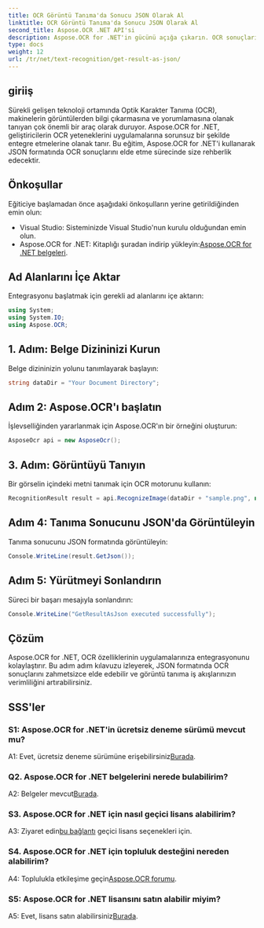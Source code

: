 ```yaml
---
title: OCR Görüntü Tanıma'da Sonucu JSON Olarak Al
linktitle: OCR Görüntü Tanıma'da Sonucu JSON Olarak Al
second_title: Aspose.OCR .NET API'si
description: Aspose.OCR for .NET'in gücünü açığa çıkarın. OCR sonuçlarını JSON formatında zahmetsizce almayı öğrenin. Bu adım adım kılavuzla görüntü tanıma yeteneğinizi geliştirin.
type: docs
weight: 12
url: /tr/net/text-recognition/get-result-as-json/
---
```

## giriiş

Sürekli gelişen teknoloji ortamında Optik Karakter Tanıma (OCR), makinelerin görüntülerden bilgi çıkarmasına ve yorumlamasına olanak tanıyan çok önemli bir araç olarak duruyor. Aspose.OCR for .NET, geliştiricilerin OCR yeteneklerini uygulamalarına sorunsuz bir şekilde entegre etmelerine olanak tanır. Bu eğitim, Aspose.OCR for .NET'i kullanarak JSON formatında OCR sonuçlarını elde etme sürecinde size rehberlik edecektir.

## Önkoşullar

Eğiticiye başlamadan önce aşağıdaki önkoşulların yerine getirildiğinden emin olun:

- Visual Studio: Sisteminizde Visual Studio'nun kurulu olduğundan emin olun.
-  Aspose.OCR for .NET: Kitaplığı şuradan indirip yükleyin:[Aspose.OCR for .NET belgeleri](https://reference.aspose.com/ocr/net/).

## Ad Alanlarını İçe Aktar

Entegrasyonu başlatmak için gerekli ad alanlarını içe aktarın:

```csharp
using System;
using System.IO;
using Aspose.OCR;
```

## 1. Adım: Belge Dizininizi Kurun

Belge dizininizin yolunu tanımlayarak başlayın:

```csharp
string dataDir = "Your Document Directory";
```

## Adım 2: Aspose.OCR'ı başlatın

İşlevselliğinden yararlanmak için Aspose.OCR'ın bir örneğini oluşturun:

```csharp
AsposeOcr api = new AsposeOcr();
```

## 3. Adım: Görüntüyü Tanıyın

Bir görselin içindeki metni tanımak için OCR motorunu kullanın:

```csharp
RecognitionResult result = api.RecognizeImage(dataDir + "sample.png", new RecognitionSettings { });
```

## Adım 4: Tanıma Sonucunu JSON'da Görüntüleyin

Tanıma sonucunu JSON formatında görüntüleyin:

```csharp
Console.WriteLine(result.GetJson());
```

## Adım 5: Yürütmeyi Sonlandırın

Süreci bir başarı mesajıyla sonlandırın:

```csharp
Console.WriteLine("GetResultAsJson executed successfully");
```

## Çözüm

Aspose.OCR for .NET, OCR özelliklerinin uygulamalarınıza entegrasyonunu kolaylaştırır. Bu adım adım kılavuzu izleyerek, JSON formatında OCR sonuçlarını zahmetsizce elde edebilir ve görüntü tanıma iş akışlarınızın verimliliğini artırabilirsiniz.

## SSS'ler

### S1: Aspose.OCR for .NET'in ücretsiz deneme sürümü mevcut mu?

 A1: Evet, ücretsiz deneme sürümüne erişebilirsiniz[Burada](https://releases.aspose.com/).

### Q2. Aspose.OCR for .NET belgelerini nerede bulabilirim?

 A2: Belgeler mevcut[Burada](https://reference.aspose.com/ocr/net/).

### S3. Aspose.OCR for .NET için nasıl geçici lisans alabilirim?

 A3: Ziyaret edin[bu bağlantı](https://purchase.aspose.com/temporary-license/) geçici lisans seçenekleri için.

### S4. Aspose.OCR for .NET için topluluk desteğini nereden alabilirim?

 A4: Toplulukla etkileşime geçin[Aspose.OCR forumu](https://forum.aspose.com/c/ocr/16).

### S5: Aspose.OCR for .NET lisansını satın alabilir miyim?

 A5: Evet, lisans satın alabilirsiniz[Burada](https://purchase.aspose.com/buy).